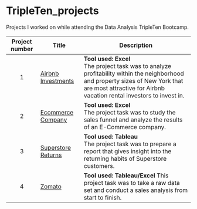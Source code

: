 # TripleTen_projects
Projects I worked on while attending the Data Analysis TripleTen Bootcamp.


| Project number | Title | Description |
| :-----------: | ----------- |----------- |
| 1 | [Airbnb Investments](https://github.com/Turner-Walz/Data_projects_TripleTen/tree/main/Airbnb%20Investments) | **Tool used: Excel** <br>The project task was to analyze profitability within the neighborhood and property sizes of New York that are most attractive for Airbnb vacation rental investors to invest in. |
| 2 | [Ecommerce Company](https://github.com/Turner-Walz/Data_projects_TripleTen/tree/main/Ecommerce%20Company) | **Tool used: Excel** <br>The project task was to study the sales funnel and analyze the results of an E-Commerce company. |
| 3 | [Superstore Returns](https://github.com/Turner-Walz/Data_projects_TripleTen/tree/main/Superstore%20Returns) | **Tool used: Tableau** <br>The project task was to prepare a report that gives insight into the returning habits of Superstore customers. |
| 4 | [Zomato](https://github.com/Turner-Walz/Data_projects_TripleTen/tree/main/Zomato) | **Tool used: Tableau/Excel** This project task was to take a raw data set and conduct a sales analysis from start to finish. |




